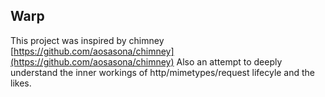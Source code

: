 ## Warp

This project was inspired by chimney [https://github.com/aosasona/chimney](https://github.com/aosasona/chimney)
Also an attempt to deeply understand the inner workings of http/mimetypes/request lifecyle and the likes.
